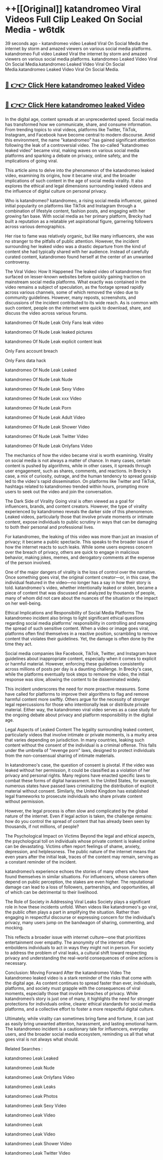 # ++[[Original]] katandromeo Viral Videos Full Clip Leaked On Social Media - w6tdk<br>

39 seconds ago - katandromeo video Leaked Viral On Social Media the internet by storm and amazed viewers on various social media platforms.
katandromeo Full video Leaked Viral the internet by storm and amazed viewers on various social media platforms. katandromeo Leaked Video Viral On Social Media.katandromeo Leaked Video Viral On Social Media.katandromeo Leaked Video Viral On Social Media.<br>


## [🔴 👉👉 Click Here katandromeo leaked Video ](https://onlyclips.site?title=katandromeo&ref=git)

## [🔴 👉👉 Click Here katandromeo leaked Video ](https://onlyclips.site?title=katandromeo&ref=git)

In the digital age, content spreads at an unprecedented speed. Social media has transformed how we communicate, share, and consume information. From trending topics to viral videos, platforms like Twitter, TikTok, Instagram, and Facebook have become central to modern discourse. Amid this environment, the name "katandromeo" has gained significant attention following the leak of a controversial video. The so-called "katandromeo leaked video" became viral, making waves on various social media platforms and sparking a debate on privacy, online safety, and the implications of going viral.

This article aims to delve into the phenomenon of the katandromeo leaked video, examining its origins, how it became viral, and the broader implications of such content in the age of social media virality. It also explores the ethical and legal dimensions surrounding leaked videos and the influence of digital culture on personal privacy.

Who is katandromeo?
katandromeo, a rising social media influencer, gained initial popularity on platforms like TikTok and Instagram through a combination of lifestyle content, fashion posts, and engaging with her growing fan base. With social media as her primary platform, Brecky had built a reputation as a relatable yet aspirational figure, garnering followers across various demographics.

Her rise to fame was relatively organic, but like many influencers, she was no stranger to the pitfalls of public attention. However, the incident surrounding her leaked video was a drastic departure from the kind of content she had typically shared with her audience. Instead of carefully curated content, katandromeo found herself at the center of an unwanted controversy.

The Viral Video: How It Happened
The leaked video of katandromeo first surfaced on lesser-known websites before quickly gaining traction on mainstream social media platforms. What exactly was contained in the video remains a subject of speculation, as the footage spread rapidly across various channels, some of which removed the video due to community guidelines. However, many reposts, screenshots, and discussions of the incident contributed to its wide reach. As is common with such content, people on the internet were quick to download, share, and discuss the video across various forums.

katandromeo Of Nude Leak Only Fans leak video

katandromeo Of Nude Leak leaked pictures

katandromeo Of Nude Leak explicit content leak

Only Fans account breach

Only Fans data hack

katandromeo Of Nude Leak Leaked

katandromeo Of Nude Leak Nude

katandromeo Of Nude Leak Sexy Video

katandromeo Of Nude Leak xxx Video

katandromeo Of Nude Leak Porn

katandromeo Of Nude Leak Adult Video

katandromeo Of Nude Leak Shower Video

katandromeo Of Nude Leak Twitter Video

katandromeo Of Nude Leak Onlyfans Video

The mechanics of how the video became viral is worth examining. Virality on social media is not always a matter of chance. In many cases, certain content is pushed by algorithms, while in other cases, it spreads through user engagement, such as shares, comments, and reactions. In Brecky's case, a mix of curiosity, outrage, and the human tendency to spread gossip led to the video's rapid dissemination. On platforms like Twitter and TikTok, hashtags related to katandromeo trended within hours, prompting more users to seek out the video and join the conversation.

The Dark Side of Virality
Going viral is often viewed as a goal for influencers, brands, and content creators. However, the type of virality experienced by katandromeo reveals the darker side of this phenomenon. Leaked videos, particularly those that involve private moments or intimate content, expose individuals to public scrutiny in ways that can be damaging to both their personal and professional lives.

For katandromeo, the leaking of this video was more than just an invasion of privacy; it became a public spectacle. This speaks to the broader issue of how the internet reacts to such leaks. While some users express concern over the breach of privacy, others are quick to engage in malicious behavior, making jokes, memes, and derogatory comments at the expense of the person involved.

One of the major dangers of virality is the loss of control over the narrative. Once something goes viral, the original content creator—or, in this case, the individual featured in the video—no longer has a say in how their story is told. katandromeo's video, whether intentionally leaked or stolen, became a piece of content that was discussed and analyzed by thousands of people, many of whom did not care about the nuances of the situation or the impact on her well-being.

Ethical Implications and Responsibility of Social Media Platforms
The katandromeo incident also brings to light significant ethical questions regarding social media platforms' responsibility in controlling and managing the spread of such sensitive content. When a video or image goes viral, platforms often find themselves in a reactive position, scrambling to remove content that violates their guidelines. Yet, the damage is often done by the time they act.

Social media companies like Facebook, TikTok, Twitter, and Instagram have guidelines about inappropriate content, especially when it comes to explicit or harmful material. However, enforcing these guidelines consistently across millions of posts per day is a daunting challenge. In Brecky's case, while the platforms eventually took steps to remove the video, the initial response was slow, allowing the content to be disseminated widely.

This incident underscores the need for more proactive measures. Some have called for platforms to improve their algorithms to flag and remove harmful content more swiftly. Others argue for the necessity of stronger legal repercussions for those who intentionally leak or distribute private material. Either way, the katandromeo viral video serves as a case study for the ongoing debate about privacy and platform responsibility in the digital age.

Legal Aspects of Leaked Content
The legality surrounding leaked content, particularly videos that involve intimate or private moments, is a murky area that varies depending on jurisdiction. In many countries, leaking such content without the consent of the individual is a criminal offense. This falls under the umbrella of "revenge porn" laws, designed to protect individuals from the non-consensual sharing of intimate materials.

In katandromeo's case, the question of consent is pivotal. If the video was leaked without her permission, it could be classified as a violation of her privacy and personal rights. Many regions have enacted specific laws to combat these forms of digital harassment. In the United States, for example, numerous states have passed laws criminalizing the distribution of explicit material without consent. Similarly, the United Kingdom has established legal frameworks to prosecute individuals who share private content without permission.

However, the legal process is often slow and complicated by the global nature of the internet. Even if legal action is taken, the challenge remains: how do you control the spread of content that has already been seen by thousands, if not millions, of people?

The Psychological Impact on Victims
Beyond the legal and ethical aspects, the psychological toll on individuals whose private content is leaked online can be devastating. Victims often report feelings of shame, anxiety, depression, and helplessness. The public nature of the internet means that even years after the initial leak, traces of the content may remain, serving as a constant reminder of the incident.

katandromeo’s experience echoes the stories of many others who have found themselves in similar situations. For influencers, whose careers often depend on public perception, the stakes are even higher. The reputational damage can lead to a loss of followers, partnerships, and opportunities, all of which can be detrimental to their livelihood.

The Role of Society in Addressing Viral Leaks
Society plays a significant role in how these incidents unfold. When videos like katandromeo's go viral, the public often plays a part in amplifying the situation. Rather than engaging in respectful discourse or expressing concern for the individual’s privacy, many users jump on the bandwagon of sharing, commenting, and mocking.

This reflects a broader issue with internet culture—one that prioritizes entertainment over empathy. The anonymity of the internet often emboldens individuals to act in ways they might not in person. For society to address the problem of viral leaks, a cultural shift toward respecting privacy and understanding the real-world consequences of online actions is necessary.

Conclusion: Moving Forward After the katandromeo Video
The katandromeo leaked video is a stark reminder of the risks that come with the digital age. As content continues to spread faster than ever, individuals, platforms, and society must grapple with the consequences of viral moments, especially those that involve breaches of privacy. While katandromeo’s story is just one of many, it highlights the need for stronger protections for individuals online, clearer ethical standards for social media platforms, and a collective effort to foster a more respectful digital culture.

Ultimately, while virality can sometimes bring fame and fortune, it can just as easily bring unwanted attention, harassment, and lasting emotional harm. The katandromeo incident is a cautionary tale for influencers, everyday users, and the broader social media ecosystem, reminding us all that what goes viral is not always what should.

Related Searches :

katandromeo Leak Leaked

katandromeo Leak Nude

katandromeo Leak Onlyfans Video

katandromeo Leak Leaks

katandromeo Leak Photos

katandromeo Leak Sexy Video

katandromeo Leak Video

katandromeo Leak

katandromeo Leak Video

katandromeo Leak Shower Video

katandromeo Leak Twitter Video


